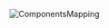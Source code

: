 
![ComponentsMapping](https://github.com/KatasPioneers/RoadWarriors-Pioneers/assets/144905960/3f8772e2-97b8-490f-91e0-fc34eb970fc8)
